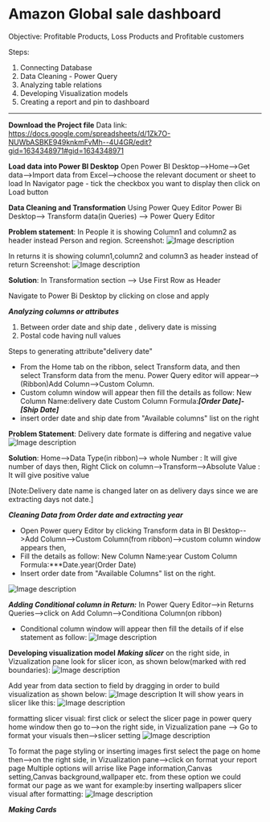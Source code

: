
# Amazon Global sale dashboard
Objective: Profitable Products, Loss Products and Profitable customers

Steps:
1. Connecting Database
2. Data Cleaning - Power Query
3. Analyzing table relations
4. Developing Visualization models
5. Creating a report and pin to dashboard
_______________________________________________________________________________
**Download the Project file**
Data link: https://docs.google.com/spreadsheets/d/1Zk7O-NUWbASBKE949knkmFvMh--4U4GR/edit?gid=1634348971#gid=1634348971

**Load data into Power BI Desktop**
Open Power BI Desktop-->Home-->Get data-->Import data from Excel-->choose the relevant document or sheet to load
In Navigator page - tick the checkbox you want to display then click on Load button

**Data Cleaning and Transformation**
Using Power Quey Editor
Power Bi Desktop--> Transform data(in Queries) --> Power Query Editor

__Problem statement__: In People it is showing Column1 and column2 as header  instead Person and region.
Screenshot: 
![Image description](/Images/people_header.PNG)


In returns it is showing column1,column2 and column3 as header instead of return
Screenshot: 
![Image description](/Images/return_header.PNG)


__Solution__: In Transformation section --> Use First Row as Header

Navigate to Power Bi Desktop by clicking on close and apply

***Analyzing columns or attributes***
 1. Between order date and ship date , delivery date is missing
 2. Postal code having null values

Steps to generating attribute"delivery date"
* From the Home tab on the ribbon, select Transform data, and then select Transform data from the menu. 
Power Query editor will appear-->(Ribbon)Add Column-->Custom Column.
* Custom column window will appear then
fill the details as follow:
New Column Name:delivery date
Custom Column Formula:***[Order Date]-[Ship Date]***
* insert order date and ship date from "Available columns" list on the right 

__Problem Statement__: Delivery date formate is differing and negative value
 ![Image description](/Images/delivery_date.PNG)

__Solution__: Home-->Data Type(in ribbon)--> whole Number : It will give number of days then,
Right Click on column-->Transform-->Absolute Value : It will give positive value

[Note:Delivery date name is changed later on as delivery days since we are extracting days not date.]

***Cleaning Data from Order date and extracting year***
* Open Power query Editor by clicking Transform data in BI Desktop-->Add Column-->Custom Column(from ribbon)-->custom column window appears then,
* Fill the details as follow:
New Column Name:year
Custom Column Formula:***Date.year(Order Date) 
* Insert order date from "Available Columns"
list on the right.

 ![Image description](/Images/year.PNG)

***Adding Conditional column in Return:***
In Power Query Editor-->in Returns Queries-->click on Add Column-->Conditiona Column(on ribbon)
* Conditional column window will appear then fill the details of if else statement as follow:
![Image description](/Images/return1.PNG)

**Developing visualization model**
***Making slicer***
on the right side, in Vizualization pane look for slicer icon, as shown below(marked with red boundaries):
![Image description](/Images/slicer.PNG)

Add year from data section to field by dragging in order to build visualization as shown below:
![Image description](/Images/add_year.PNG)
It will show years in slicer like this:
![Image description](/Images/year_in_slicer.PNG)

formatting slicer visual:
first click or select the slicer page in power query home window then go to-->on the right side, in Vizualization pane --> Go to format your visuals then-->slicer setting
![Image description](/Images/slicer_styling.PNG)

To format the page styling or inserting images first select the page on home then-->on the right side, in Vizualization pane-->click on format your report page
Multiple options will arrise like Page information,Canvas setting,Canvas background,wallpaper etc. from these option we could format our page as we want
for example:by inserting wallpapers slicer visual after formatting:
![Image description](/Images/formatted_slicer.PNG)

***Making Cards***

